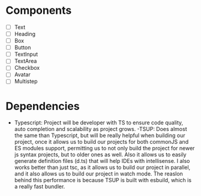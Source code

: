 # Components

 - [ ] Text
 - [ ] Heading
 - [ ] Box
 - [ ] Button
 - [ ] TextInput
 - [ ] TextArea
 - [ ] Checkbox
 - [ ] Avatar
 - [ ] Multistep

 # Dependencies

 - Typescript: Project will be developer with TS to ensure code quality, auto completion and scalability as project grows.
 -TSUP: Does almost the same than Typescript, but will be really helpful when building our project, once it allows us to build our projects for both commonJS and ES modules support, permitting us to not only build the project for newer js syntax projects, but to older ones as well. Also it allows us to easily generate definition files (d.ts) that will help IDEs with intellisense. I also works better than just tsc, as it allows us to build our project in parallel, and it also allows us to build our project in watch mode. The reaslon behind this performance is because TSUP is built with esbuild, which is a really fast bundler.